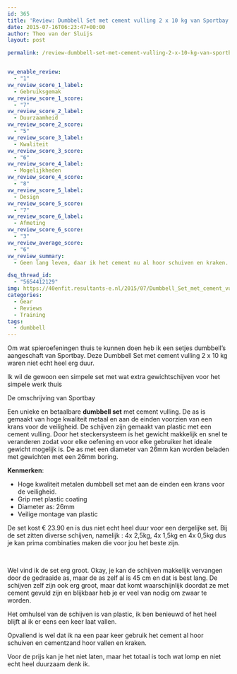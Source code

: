 ```yaml
---
id: 365
title: 'Review: Dumbbell Set met cement vulling 2 x 10 kg van Sportbay.nl'
date: 2015-07-16T06:23:47+00:00
author: Theo van der Sluijs
layout: post

permalink: /review-dumbbell-set-met-cement-vulling-2-x-10-kg-van-sportbay-nl/


vw_enable_review:
  - "1"
vw_review_score_1_label:
  - Gebruiksgemak
vw_review_score_1_score:
  - "7"
vw_review_score_2_label:
  - Duurzaamheid
vw_review_score_2_score:
  - "5"
vw_review_score_3_label:
  - Kwaliteit
vw_review_score_3_score:
  - "6"
vw_review_score_4_label:
  - Mogelijkheden
vw_review_score_4_score:
  - "8"
vw_review_score_5_label:
  - Design
vw_review_score_5_score:
  - "7"
vw_review_score_6_label:
  - Afmeting
vw_review_score_6_score:
  - "3"
vw_review_average_score:
  - "6"
vw_review_summary:
  - Geen lang leven, daar ik het cement nu al hoor schuiven en kraken.

dsq_thread_id:
  - "5654412129"
img: https://40enfit.resultants-e.nl/2015/07/Dumbbell_Set_met_cement_vulling_2_x_10_kg.jpg
categories:
  - Gear
  - Reviews
  - Training
tags:
  - dumbbell
---
```

Om wat spieroefeningen thuis te kunnen doen heb ik een setjes dumbbell&#8217;s aangeschaft van Sportbay. Deze Dumbbell Set met cement vulling 2 x 10 kg waren niet echt heel erg duur.

Ik wil de gewoon een simpele set met wat extra gewichtschijven voor het simpele werk thuis

De omschrijving van Sportbay

Een unieke en betaalbare **dumbbell set** met cement vulling. De as is gemaakt van hoge kwaliteit metaal en aan de einden voorzien van een krans voor de veiligheid. De schijven zijn gemaakt van plastic met een cement vulling. Door het steckersysteem is het gewicht makkelijk en snel te veranderen zodat voor elke oefening en voor elke gebruiker het ideale gewicht mogelijk is. De as met een diameter van 26mm kan worden beladen met gewichten met een 26mm boring.

**Kenmerken**:

  * Hoge kwaliteit metalen dumbbell set met aan de einden een krans voor de veiligheid.
  * Grip met plastic coating
  * Diameter as: 26mm
  * Veilige montage van plastic

De set kost € 23.90 en is dus niet echt heel duur voor een dergelijke set. Bij de set zitten diverse schijven, namelijk : 4x 2,5kg, 4x 1,5kg en 4x 0,5kg dus je kan prima combinaties maken die voor jou het beste zijn.

&nbsp;

Wel vind ik de set erg groot. Okay, je kan de schijven makkelijk vervangen door de gedraaide as, maar de as zelf al is 45 cm en dat is best lang. De schijven zelf zijn ook erg groot, maar dat komt waarschijnlijk doordat ze met cement gevuld zijn en blijkbaar heb je er veel van nodig om zwaar te worden.

Het omhulsel van de schijven is van plastic, ik ben benieuwd of het heel blijft al ik er eens een keer laat vallen.

Opvallend is wel dat ik na een paar keer gebruik het cement al hoor schuiven en cementzand hoor vallen en kraken.

Voor de prijs kan je het niet laten, maar het totaal is toch wat lomp en niet echt heel duurzaam denk ik.